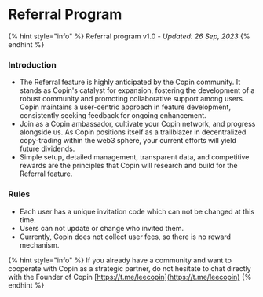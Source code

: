 # Referral Program

{% hint style="info" %}
Referral program v1.0 - _Updated: 26 Sep, 2023_
{% endhint %}

### **Introduction**

* The Referral feature is highly anticipated by the Copin community. It stands as Copin's catalyst for expansion, fostering the development of a robust community and promoting collaborative support among users. Copin maintains a user-centric approach in feature development, consistently seeking feedback for ongoing enhancement.
* Join as a Copin ambassador, cultivate your Copin network, and progress alongside us. As Copin positions itself as a trailblazer in decentralized copy-trading within the web3 sphere, your current efforts will yield future dividends.
* Simple setup, detailed management, transparent data, and competitive rewards are the principles that Copin will research and build for the Referral feature.

### **Rules**

* Each user has a unique invitation code which can not be changed at this time.
* Users can not update or change who invited them.
* Currently, Copin does not collect user fees, so there is no reward mechanism.&#x20;

{% hint style="info" %}
If you already have a community and want to cooperate with Copin as a strategic partner, do not hesitate to chat directly with the Founder of Copin [https://t.me/leecopin](https://t.me/leecopin)
{% endhint %}

